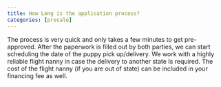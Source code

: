 ```yaml
---
title: How Long is the application process?
categories: [presale]
---
```


The process is very quick and only takes a few minutes to get pre-approved. After the paperwork is filled out by both parties, we can start scheduling the date of the puppy pick up/delivery. We work with a highly reliable flight nanny in case the delivery to another state Is required. The cost of the flight nanny (if you are out of state) can be included in your financing fee as well.